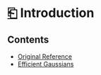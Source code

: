 # [⎗](../README.md) Introduction

## Contents

- [Original Reference](./original-reference.md)
- [Efficient Gaussians](./efficient-gaussians.md)
